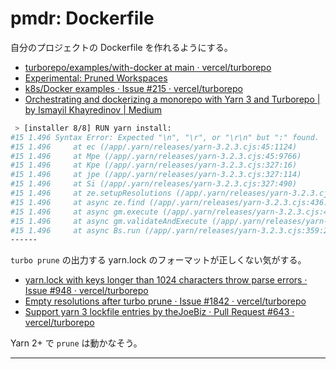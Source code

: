 # pmdr: Dockerfile

自分のプロジェクトの Dockerfile を作れるようにする。

- [turborepo/examples/with\-docker at main · vercel/turborepo](https://github.com/vercel/turborepo/tree/main/examples/with-docker)
- [Experimental: Pruned Workspaces](https://turborepo.org/blog/turbo-0-4-0#experimental-pruned-workspaces)
- [k8s/Docker examples · Issue \#215 · vercel/turborepo](https://github.com/vercel/turborepo/issues/215)
- [Orchestrating and dockerizing a monorepo with Yarn 3 and Turborepo \| by Ismayil Khayredinov \| Medium](https://ismayilkhayredinov.medium.com/orchestrating-and-dockerizing-a-monorepo-with-yarn-3-and-turborepo-e26241a285cb)

```sh
 > [installer 8/8] RUN yarn install:
#15 1.496 Syntax Error: Expected "\n", "\r", or "\r\n" but ":" found.
#15 1.496     at ec (/app/.yarn/releases/yarn-3.2.3.cjs:45:1124)
#15 1.496     at Mpe (/app/.yarn/releases/yarn-3.2.3.cjs:45:9766)
#15 1.496     at Kpe (/app/.yarn/releases/yarn-3.2.3.cjs:327:16)
#15 1.496     at jpe (/app/.yarn/releases/yarn-3.2.3.cjs:327:114)
#15 1.496     at Si (/app/.yarn/releases/yarn-3.2.3.cjs:327:490)
#15 1.496     at ze.setupResolutions (/app/.yarn/releases/yarn-3.2.3.cjs:439:363)
#15 1.496     at async ze.find (/app/.yarn/releases/yarn-3.2.3.cjs:436:1533)
#15 1.496     at async gm.execute (/app/.yarn/releases/yarn-3.2.3.cjs:499:12090)
#15 1.496     at async gm.validateAndExecute (/app/.yarn/releases/yarn-3.2.3.cjs:345:673)
#15 1.496     at async Bs.run (/app/.yarn/releases/yarn-3.2.3.cjs:359:2087)
------
```

`turbo prune` の出力する yarn.lock のフォーマットが正しくない気がする。

- [yarn\.lock with keys longer than 1024 characters throw parse errors · Issue \#948 · vercel/turborepo](https://github.com/vercel/turborepo/issues/948)
- [Empty resolutions after turbo prune · Issue \#1842 · vercel/turborepo](https://github.com/vercel/turborepo/issues/1842)
- [Support yarn 3 lockfile entries by theJoeBiz · Pull Request \#643 · vercel/turborepo](https://github.com/vercel/turborepo/pull/643)

Yarn 2+ で `prune` は動かなそう。

---
